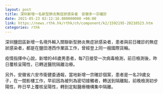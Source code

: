 ```yaml
---
layout: post
title: 深圳新增一名新型肺炎無症狀感染者　安徽多一宗確診
date: 2021-05-23 02:12:16.000000000 +08:00
link: https://news.rthk.hk/rthk/ch/component/k2/1592195-20210523.htm
categories: rthk
---
```


深圳鹽田區新增一名境外輸入關聯新型肺炎無症狀感染者，患者與前日確診的無症狀感染者，都是在鹽田港西作業區工作，曾經登上同一艘國際貨輪。

疫情指揮中心說，新增的46歲男患者，每7日接受一次病毒檢測，前日檢測後，昨日覆核呈陽性，已轉送醫院隔離治療。

另外，安徽省六安市衛健委通報，當地新增一宗確診個案，患者是一名29歲女子，在一間影樓工作，早前因為被列為密切接觸者，轉送到隔離點，前晚檢測初步陽性，昨日早上覆核呈陽性，轉到定點醫療機構集中隔離。
